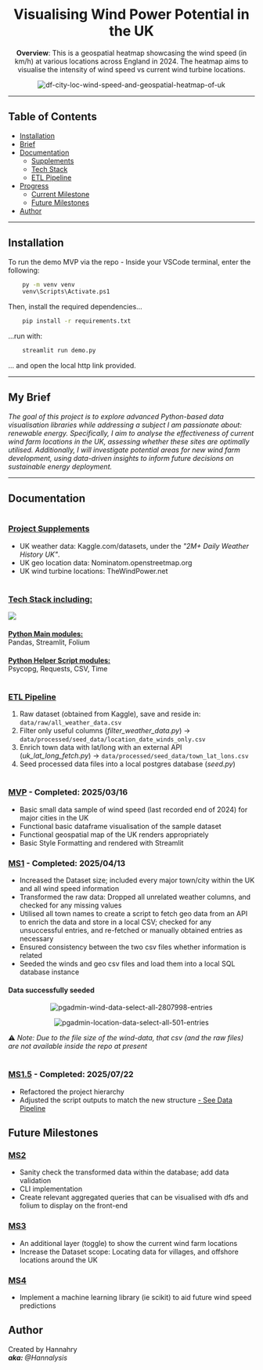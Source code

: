 <h1 align = "center">Visualising Wind Power Potential in the UK</h1>

<p align = "center"><b>Overview</b>: This is a geospatial heatmap showcasing the wind speed (in km/h) at various locations across England in 2024. 
The heatmap aims to visualise the intensity of wind speed vs current wind turbine locations.</p>

<p align = "center">
  <img align = "center" src="/readme-images/winds-of-change.PNG" alt="df-city-loc-wind-speed-and-geospatial-heatmap-of-uk">
</p>

------------

<h2>Table of Contents</h2>


- [Installation](#installation)
- [Brief](#my-brief)
- [Documentation](#documentation)
  - [Supplements](#project-supplements)
  - [Tech Stack](#tech-stack-including)
  - [ETL Pipeline](#etl-pipeline)
- [Progress](#mvp---completed-20250316)
  - [Current Milestone](#ms15---in-progress)
  - [Future Milestones](#future-milestones)
- [Author](#author)

------------

## Installation

To run the demo MVP via the repo - Inside your VSCode terminal, enter the following:

```bash windows 
    py -m venv venv
    venv\Scripts\Activate.ps1
```

Then, install the required dependencies...

```bash
    pip install -r requirements.txt
```

...run with:

```bash
    streamlit run demo.py
```
... and open the local http link provided.

------------

## My Brief  

<i>The goal of this project is to explore advanced Python-based data visualisation libraries while addressing a subject I am passionate about: renewable energy. Specifically, I aim to analyse the effectiveness of current wind farm locations in the UK, assessing whether these sites are optimally utilised. Additionally, I will investigate potential areas for new wind farm development, using data-driven insights to inform future decisions on sustainable energy deployment.</i>

------------

## Documentation 

# <h3><u>Project Supplements</u></h3>  


- UK weather data: Kaggle.com/datasets, under the <i>"2M+ Daily Weather History UK"</i>.
- UK geo location data: Nominatom.openstreetmap.org
- UK wind turbine locations: TheWindPower.net


# <h3><u>Tech Stack including:</u></h3>  

<p align="left">
  <a href="https://skillicons.dev">
    <img src="https://skillicons.dev/icons?i=python,vscode,postgresql&perline=8" />
  </a>
  <h4><u>Python Main modules:</u><br/><span style = "font-weight:lighter">Pandas, Streamlit, Folium</span></h4>
  <h4><u>Python Helper Script modules:</u><br/><span style = "font-weight:lighter">Psycopg, Requests, CSV, Time</span></h4>
</p>

# <h3><u>ETL Pipeline</u></h3>  

1. Raw dataset (obtained from Kaggle), save and reside in: `data/raw/all_weather_data.csv`
2. Filter only useful columns (<i>filter_weather_data.py</i>) → `data/processed/seed_data/location_date_winds_only.csv`
3. Enrich town data with lat/long with an external API (<i>uk_lat_long_fetch.py</i>) → `data/processed/seed_data/town_lat_lons.csv`
4. Seed processed data files into a local postgres database (<i>seed.py</i>)

# <h3><u>MVP</u> - Completed: 2025/03/16</h3>

- Basic small data sample of wind speed (last recorded end of 2024) for major cities in the UK 
- Functional basic dataframe visualisation of the sample dataset
- Functional geospatial map of the UK renders appropriately
- Basic Style Formatting and rendered with Streamlit

<h3><u>MS1</u> - Completed: 2025/04/13</h3>

- Increased the Dataset size; included every major town/city within the UK and all wind speed information
- Transformed the raw data: Dropped all unrelated weather columns, and checked for any missing values
- Utilised all town names to create a script to fetch geo data from an API to enrich the data and store in a local CSV; checked for any unsuccessful entries, and re-fetched or manually obtained entries as necessary
- Ensured consistency between the two csv files whether information is related
- Seeded the winds and geo csv files and load them into a local SQL database instance 

<h4>Data successfully seeded</h4>

<p align = "center">
  <img align = "center" src="/readme-images/wind-data-seeded-sql-scaled.PNG" alt="pgadmin-wind-data-select-all-2807998-entries">
</p>

<p align = "center">
  <img align = "center" src="/readme-images/locations-seeded-sql-scaled.PNG" alt="pgadmin-location-data-select-all-501-entries">
</p>

⚠️ <i>Note: Due to the file size of the wind-data, that csv (and the raw files) are not available inside the repo at present</i>

# <h3><u>MS1.5</u> - Completed: 2025/07/22</h3>

- Refactored the project hierarchy
- Adjusted the script outputs to match the new structure [- See Data Pipeline](#etl-pipeline)

## Future Milestones

<h3><u>MS2</u></h3>

- Sanity check the transformed data within the database; add data validation
- CLI implementation 
- Create relevant aggregated queries that can be visualised with dfs and folium to display on the front-end

<h3><u>MS3</u></h3>

- An additional layer (toggle) to show the current wind farm locations 
- Increase the Dataset scope: Locating data for villages, and offshore locations around the UK

<h3><u>MS4</u></h3>

- Implement a machine learning library (ie scikit) to aid future wind speed predictions 

## Author

Created by Hannahry
<i></br><b>aka: </b>@Hannalysis</i>

